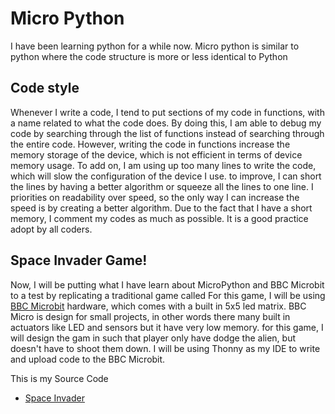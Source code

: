 # Micro Python
I have been learning python for a while now. Micro python is similar to python where the code structure is more or less identical to Python

## Code style
Whenever I write a code, I tend to put sections of my code in functions, with a name related to what the code does. By doing this, I am able to debug my code by searching through the list of functions instead of searching through the entire code. However, writing the code in functions increase the memory storage of the device, which is not efficient in terms of device memory usage. To add on, I am using up too many lines to write the code, which will slow the configuration of the device I use. to improve, I can short the lines by having a better algorithm or squeeze all the lines to one line. I priorities on readability over speed, so the only way I can increase the speed is by creating a better algorithm.
Due to the fact that I have a short memory, I comment my codes as much as possible. It is a good practice adopt by all coders.


## Space Invader Game!
Now, I will be putting what I have learn about MicroPython and BBC Microbit to a test by replicating a traditional game called
For this game, I will be using [BBC Microbit](https://microbit.org/) hardware, which comes with a built in 5x5 led matrix.
BBC Micro is design for small projects, in other words there many built in actuators like LED and sensors but it have very low memory. for this game, I will design the gam in such that player only have dodge the alien, but doesn't have to shoot them down. I will be using Thonny as my IDE to write and upload code to the BBC Microbit.

This is my Source Code
* [Space Invader](https://github.com/hamtamSP/JAV2/blob/master/Vincent_Adventure/Weekly/Source_code/SpaceInvader.md)
